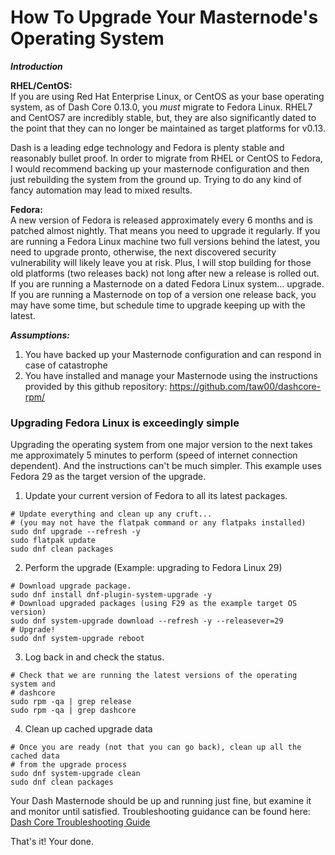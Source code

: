 # How To Upgrade Your Masternode's Operating System

_**Introduction**_

**RHEL/CentOS:**  
If you are using Red Hat Enterprise Linux, or CentOS as your base operating
system, as of Dash Core 0.13.0, you _must_ migrate to Fedora Linux. RHEL7 and
CentOS7 are incredibly stable, but, they are also significantly dated to the
point that they can no longer be maintained as target platforms for v0.13.

Dash is a leading edge technology and Fedora is plenty stable and reasonably
bullet proof. In order to migrate from RHEL or CentOS to Fedora, I would
recommend backing up your masternode configuration and then just rebuilding the
system from the ground up. Trying to do any kind of fancy automation may lead to
mixed results.

**Fedora:**  
A new version of Fedora is released approximately every 6 months and is patched
almost nightly. That means you need to upgrade it regularly. If you are running
a Fedora Linux machine two full versions behind the latest, you need to upgrade
pronto, otherwise, the next discovered security vulnerability will likely leave
you at risk. Plus, I will stop building for those old platforms (two releases
back) not long after new a release is rolled out. If you are running a
Masternode on a dated Fedora Linux system... upgrade. If you are running a
Masternode on top of a version one release back, you may have some time, but
schedule time to upgrade keeping up with the latest.

***Assumptions:***

1. You have backed up your Masternode configuration and can respond in case of
   catastrophe
2. You have installed and manage your Masternode using the instructions
   provided by this github repository: <https://github.com/taw00/dashcore-rpm/>


### Upgrading Fedora Linux is exceedingly simple

Upgrading the operating system from one major version to the next takes me
approximately 5 minutes to perform (speed of internet connection dependent). And
the instructions can't be much simpler. This example uses Fedora 29 as the
target version of the upgrade.

1. Update your current version of Fedora to all its latest packages.

```
# Update everything and clean up any cruft...
# (you may not have the flatpak command or any flatpaks installed)
sudo dnf upgrade --refresh -y
sudo flatpak update
sudo dnf clean packages
```

2. Perform the upgrade (Example: upgrading to Fedora Linux 29)

```
# Download upgrade package.
sudo dnf install dnf-plugin-system-upgrade -y
# Download upgraded packages (using F29 as the example target OS version)
sudo dnf system-upgrade download --refresh -y --releasever=29
# Upgrade!
sudo dnf system-upgrade reboot
```
<!-- pedantic version.
```
# Download upgrade package.
sudo dnf install dnf-plugin-system-upgrade -y
# Download upgraded packages (using F29 as the example target OS version)
sudo dnf system-upgrade download --refresh -y --releasever=29
# Stop the masternode -- not really needed, but we are being pedantic
sudo systemctl stop dashcore
# Upgrade!
sudo dnf system-upgrade reboot
```
-->

3. Log back in and check the status.

```
# Check that we are running the latest versions of the operating system and
# dashcore
sudo rpm -qa | grep release
sudo rpm -qa | grep dashcore
```

4. Clean up cached upgrade data

```
# Once you are ready (not that you can go back), clean up all the cached data
# from the upgrade process
sudo dnf system-upgrade clean
sudo dnf clean packages
```


Your Dash Masternode should be up and running just fine, but examine it and
monitor until satisfied. Troubleshooting guidance can be found here:
[Dash Core Troubleshooting Guide](https://github.com/taw00/dashcore-rpm/blob/master/documentation/howto.dashcore-troubleshooting.md)

That's it! Your done.
